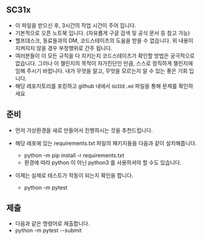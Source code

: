 ## SC31x

- 이 파일을 받으신 후, 3시간의 작업 시간이 주어 집니다.
- 기본적으로 오픈 노트북 입니다. (자유롭게 구글 검색 및 공식 문서 등 참고 가능)
- 헬프데스크, 동료들과의 DM, 코드스테이츠의 도움을 받을 수 없습니다. 위 내용이 지켜지지 않을 경우 부정행위로 간주 됩니다.
- 여러분들이 이 모든 규칙을 다 지키는지 코드스테이츠가 확인할 방법은 궁극적으로 없습니다. 그러나 이 챌린지의 목적이 자가진단인 만큼, 스스로 정직하게 챌린지에 임해 주시기 바랍니다. 내가 무엇을 알고, 무엇을 모르는지 알 수 있는 좋은 기회 입니다.
- 해당 레포지토리를 포킹하고 github 내에서 `GUIDE.md` 파일을 통해 문제를 확인하세요

## 준비

- 먼저 가상환경을 새로 만들어서 진행하시는 것을 추천드립니다.
- 해당 레포에 있는 requirements.txt 파일의 패키지들을 다음과 같이 설치해줍니다.

  - python -m pip install -r requirements.txt
  - 환경에 따라 python 이 아닌 python3 를 사용하셔야 할 수도 있습니다.

- 이제는 실제로 테스트가 작동이 되는지 확인을 합니다.
  - python -m pytest

## 제출

- 다음과 같은 명령어로 제출합니다.
- python -m pytest --submit
